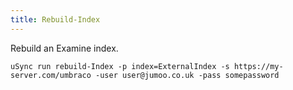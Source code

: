 ```yaml
---
title: Rebuild-Index
---
```

Rebuild an Examine index.

```
uSync run rebuild-Index -p index=ExternalIndex -s https://my-server.com/umbraco -user user@jumoo.co.uk -pass somepassword 
```
